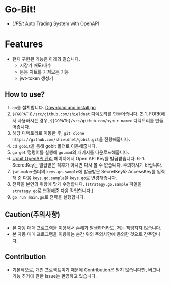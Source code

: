 # Go-Bit!
* *[UPBit](https://www.upbit.com/)* Auto Trading System with OpenAPI

# Features
* 현재 구현된 기능은 아래와 같습니다.
  * 시장가 매도/매수
  * 분봉 차트를 가져오는 기능
  * jwt-token 생성기

## How to use?
1. `go`를 설치합니다. [Download and install go](https://golang.org/doc/install)
2. `${GOPATH}/src/github.com/shieldnet` 디렉토리를 만들어줍니다.
  2-1. FORK해서 사용하시는 경우, `${GOPATH}/src/github.com/<your_name>` 디렉토리를 만들어줍니다.
3. 해당 디렉토리로 이동한 후, `git clone https://github.com/shieldnet/gobit.git`을 진행해줍니다.
4. `cd gobit`을 통해 gobit 폴더로 이동해줍니다.
5. `go get` 명령어를 실행해 `go.mod`의 패키지를 다운로드해줍니다.
6. [Upbit OpenAPI 관리](https://upbit.com/mypage/open_api_management) 페이지에서 Open API Key를 발급받습니다.
  6-1. SecretKey는 발급받은 직후가 아니면 다시 볼 수 없습니다. 주의하시기 바랍니다.
7. `jwt-maker`폴더의 `keys.go.sample`에 발급받은 SecretKey와 AccessKey를 입력해 준 다음 `keys.go.sample`을 `keys.go`로 변경해줍니다.
8. 전략을 본인의 취향에 맞게 수정합니다. (`strategy.go.sample` 파일을 `strategy.go`로 변경해준 다음 작업합니다.)
9. `go run main.go`로 전략을 실행합니다.

## Caution(주의사항)
* 본 자동 매매 프로그램을 이용해서 손해가 발생하더라도, 저는 책임지지 않습니다.
* 본 자동 매매 프로그램을 이용하는 순간 위의 주의사항에 동의한 것으로 간주합니다. 

## Contribution
* 기본적으로, 개인 프로젝트이기 때문에 Contribution은 받지 않습니다만, 버그나 기능 추가에 관한 Issue는 환영하고 있습니다.
